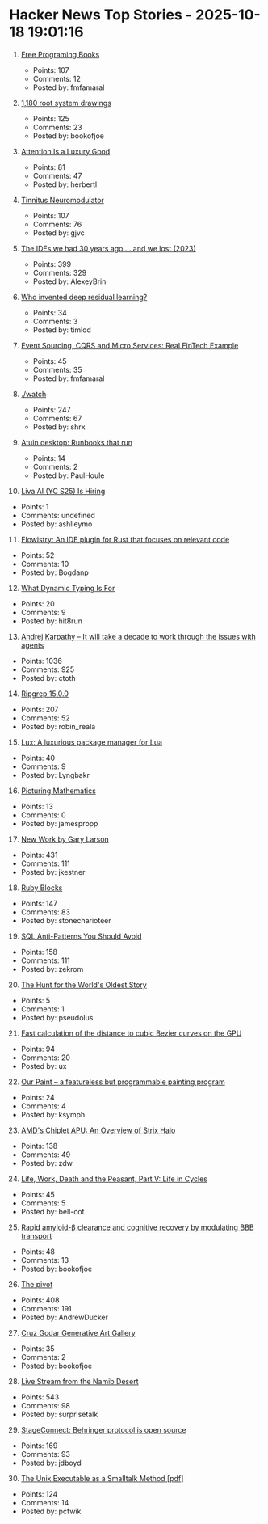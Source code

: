 # Hacker News Top Stories - 2025-10-18 19:01:16

1. [Free Programing Books](https://github.com/EbookFoundation/free-programming-books)
   - Points: 107
   - Comments: 12
   - Posted by: fmfamaral

2. [1,180 root system drawings](https://images.wur.nl/digital/collection/coll13/search)
   - Points: 125
   - Comments: 23
   - Posted by: bookofjoe

3. [Attention Is a Luxury Good](https://seths.blog/2025/10/attention-is-a-luxury-good/)
   - Points: 81
   - Comments: 47
   - Posted by: herbertl

4. [Tinnitus Neuromodulator](https://mynoise.net/NoiseMachines/neuromodulationTonesGenerator.php)
   - Points: 107
   - Comments: 76
   - Posted by: gjvc

5. [The IDEs we had 30 years ago ... and we lost (2023)](https://blogsystem5.substack.com/p/the-ides-we-had-30-years-ago-and)
   - Points: 399
   - Comments: 329
   - Posted by: AlexeyBrin

6. [Who invented deep residual learning?](https://people.idsia.ch/~juergen/who-invented-residual-neural-networks.html)
   - Points: 34
   - Comments: 3
   - Posted by: timlod

7. [Event Sourcing, CQRS and Micro Services: Real FinTech Example](https://lukasniessen.medium.com/this-is-a-detailed-breakdown-of-a-fintech-project-from-my-consulting-career-9ec61603709c)
   - Points: 45
   - Comments: 35
   - Posted by: fmfamaral

8. [./watch](https://dotslashwatch.com/)
   - Points: 247
   - Comments: 67
   - Posted by: shrx

9. [Atuin desktop: Runbooks that run](https://github.com/atuinsh/desktop)
   - Points: 14
   - Comments: 2
   - Posted by: PaulHoule

10. [Liva AI (YC S25) Is Hiring](https://www.ycombinator.com/companies/liva-ai/jobs/inrUYH9-founding-engineer)
   - Points: 1
   - Comments: undefined
   - Posted by: ashlleymo

11. [Flowistry: An IDE plugin for Rust that focuses on relevant code](https://github.com/willcrichton/flowistry)
   - Points: 52
   - Comments: 10
   - Posted by: Bogdanp

12. [What Dynamic Typing Is For](https://unplannedobsolescence.com/blog/what-dynamic-typing-is-for/)
   - Points: 20
   - Comments: 9
   - Posted by: hit8run

13. [Andrej Karpathy – It will take a decade to work through the issues with agents](https://www.dwarkesh.com/p/andrej-karpathy)
   - Points: 1036
   - Comments: 925
   - Posted by: ctoth

14. [Ripgrep 15.0.0](https://github.com/BurntSushi/ripgrep/releases/tag/15.0.0)
   - Points: 207
   - Comments: 52
   - Posted by: robin_reala

15. [Lux: A luxurious package manager for Lua](https://github.com/lumen-oss/lux)
   - Points: 40
   - Comments: 9
   - Posted by: Lyngbakr

16. [Picturing Mathematics](https://mathenchant.wordpress.com/2025/10/18/picturing-mathematics/)
   - Points: 13
   - Comments: 0
   - Posted by: jamespropp

17. [New Work by Gary Larson](https://www.thefarside.com/new-stuff)
   - Points: 431
   - Comments: 111
   - Posted by: jkestner

18. [Ruby Blocks](https://tech.stonecharioteer.com/posts/2025/ruby-blocks/)
   - Points: 147
   - Comments: 83
   - Posted by: stonecharioteer

19. [SQL Anti-Patterns You Should Avoid](https://datamethods.substack.com/p/sql-anti-patterns-you-should-avoid)
   - Points: 158
   - Comments: 111
   - Posted by: zekrom

20. [The Hunt for the World's Oldest Story](https://www.newyorker.com/magazine/2025/10/20/review-the-roots-of-ancient-mythology-books)
   - Points: 5
   - Comments: 1
   - Posted by: pseudolus

21. [Fast calculation of the distance to cubic Bezier curves on the GPU](https://blog.pkh.me/p/46-fast-calculation-of-the-distance-to-cubic-bezier-curves-on-the-gpu.html)
   - Points: 94
   - Comments: 20
   - Posted by: ux

22. [Our Paint – a featureless but programmable painting program](https://www.WellObserve.com/OurPaint/index_en.html)
   - Points: 24
   - Comments: 4
   - Posted by: ksymph

23. [AMD's Chiplet APU: An Overview of Strix Halo](https://chipsandcheese.com/p/amds-chiplet-apu-an-overview-of-strix)
   - Points: 138
   - Comments: 49
   - Posted by: zdw

24. [Life, Work, Death and the Peasant, Part V: Life in Cycles](https://acoup.blog/2025/10/17/collections-life-work-death-and-the-peasant-part-v-life-in-cycles/)
   - Points: 45
   - Comments: 5
   - Posted by: bell-cot

25. [Rapid amyloid-β clearance and cognitive recovery by modulating BBB transport](https://www.nature.com/articles/s41392-025-02426-1)
   - Points: 48
   - Comments: 13
   - Posted by: bookofjoe

26. [The pivot](https://www.antipope.org/charlie/blog-static/2025/10/the-pivot-1.html)
   - Points: 408
   - Comments: 191
   - Posted by: AndrewDucker

27. [Cruz Godar Generative Art Gallery](https://cruzgodar.com/gallery/)
   - Points: 35
   - Comments: 2
   - Posted by: bookofjoe

28. [Live Stream from the Namib Desert](https://bookofjoe2.blogspot.com/2025/10/live-stream-from-namib-desert.html)
   - Points: 543
   - Comments: 98
   - Posted by: surprisetalk

29. [StageConnect: Behringer protocol is open source](https://github.com/OpenMixerProject/StageConnect)
   - Points: 169
   - Comments: 93
   - Posted by: jdboyd

30. [The Unix Executable as a Smalltalk Method [pdf]](https://programmingmadecomplicated.wordpress.com/wp-content/uploads/2025/10/onward25-jakubovic.pdf)
   - Points: 124
   - Comments: 14
   - Posted by: pcfwik

